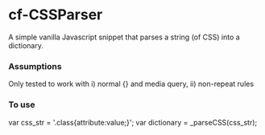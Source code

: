 # cf-CSSParser

A simple vanilla Javascript snippet that parses a string (of CSS) into a dictionary.

### Assumptions
Only tested to work with i) normal {} and media query, ii) non-repeat rules

### To use
var css_str = '.class{attribute:value;}';
var dictionary = _parseCSS(css_str);
